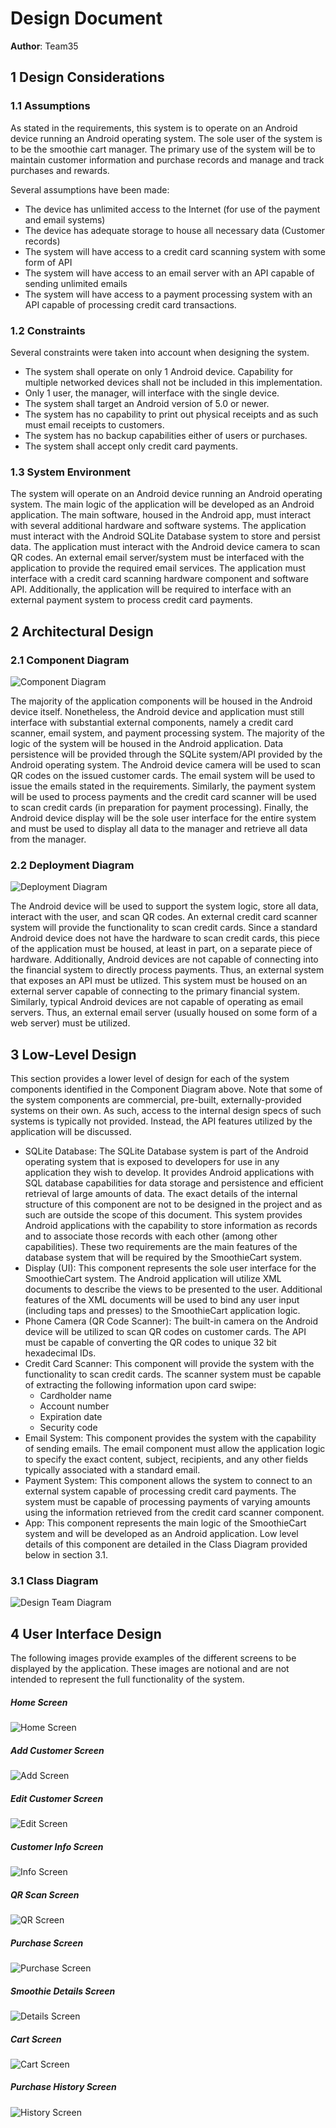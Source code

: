 # Design Document

**Author**: Team35

## 1 Design Considerations

### 1.1 Assumptions

As stated in the requirements, this system is to operate on an Android device running an Android operating system.  The sole user of the system is to be the smoothie cart manager. The primary use of the system will be to maintain customer information and purchase records and manage and track purchases and rewards.

Several assumptions have been made:
* The device has unlimited access to the Internet (for use of the payment and email systems)
* The device has adequate storage to house all necessary data (Customer records)
* The system will have access to a credit card scanning system with some form of API
* The system will have access to an email server with an API capable of sending unlimited emails
* The system will have access to a payment processing system with an API capable of processing credit card transactions.

### 1.2 Constraints

Several constraints were taken into account when designing the system.
* The system shall operate on only 1 Android device.  Capability for multiple networked devices shall not be included in this implementation.
* Only 1 user, the manager, will interface with the single device.
* The system shall target an Android version of 5.0 or newer.
* The system has no capability to print out physical receipts and as such must email receipts to customers.
* The system has no backup capabilities either of users or purchases.
* The system shall accept only credit card payments.

### 1.3 System Environment

The system will operate on an Android device running an Android operating system.  The main logic of the application will be developed as an Android application.  The main software, housed in the Android app, must interact with several additional hardware and software systems.  The application must interact with the Android SQLite Database system to store and persist data.  The application must interact with the Android device camera to scan QR codes.  An external email server/system must be interfaced with the application to provide the required email services.  The application must interface with a credit card scanning hardware component and software API.  Additionally, the application will be required to interface with an external payment system to process credit card payments.

## 2 Architectural Design

### 2.1 Component Diagram

![Component Diagram](images/ComponentDiagram.png)

The majority of the application components will be housed in the Android device itself.  Nonetheless, the Android device and application must still interface with substantial external components, namely a credit card scanner, email system, and payment processing system.  The majority of the logic of the system will be housed in the Android application.  Data persistence will be provided through the SQLite system/API provided by the Android operating system.  The Android device camera will be used to scan QR codes on the issued customer cards.  The email system will be used to issue the emails stated in the requirements.  Similarly, the payment system will be used to process payments and the credit card scanner will be used to scan credit cards (in preparation for payment processing).  Finally, the Android device display will be the sole user interface for the entire system and must be used to display all data to the manager and retrieve all data from the manager.

### 2.2 Deployment Diagram

![Deployment Diagram](images/DeploymentDiagram.png)

The Android device will be used to support the system logic, store all data, interact with the user, and scan QR codes.  An external credit card scanner system will provide the functionality to scan credit cards.  Since a standard Android device does not have the hardware to scan credit cards, this piece of the application must be housed, at least in part, on a separate piece of hardware.  Additionally, Android devices are not capable of connecting into the financial system to directly process payments.  Thus, an external system that exposes an API must be utlized.  This system must be housed on an external server capable of connecting to the primary financial system.  Similarly, typical Android devices are not capable of operating as email servers.  Thus, an external email server (usually housed on some form of a web server) must be utilized.

## 3 Low-Level Design

This section provides a lower level of design for each of the system components identified in the Component Diagram above.  Note that some of the system components are commercial, pre-built, externally-provided systems on their own.  As such, access to the internal design specs of such systems is typically not provided.  Instead, the API features utilized by the application will be discussed.

* SQLite Database: The SQLite Database system is part of the Android operating system that is exposed to developers for use in any application they wish to develop.  It provides Android applications with SQL database capabilities for data storage and persistence and efficient retrieval of large amounts of data.  The exact details of the internal structure of this component are not to be designed in the project and as such are outside the scope of this document.  This system provides Android applications with the capability to store information as records and to associate those records with each other (among other capabilities).  These two requirements are the main features of the database system that will be required by the SmoothieCart system.
* Display (UI): This component represents the sole user interface for the SmoothieCart system.  The Android application will utilize XML documents to describe the views to be presented to the user.  Additional features of the XML documents will be used to bind any user input (including taps and presses) to the SmoothieCart application logic.
* Phone Camera (QR Code Scanner): The built-in camera on the Android device will be utilized to scan QR codes on customer cards.  The API must be capable of converting the QR codes to unique 32 bit hexadecimal IDs.
* Credit Card Scanner: This component will provide the system with the functionality to scan credit cards. The scanner system must be capable of extracting the following information upon card swipe:
    * Cardholder name
    * Account number
    * Expiration date
    * Security code
* Email System: This component provides the system with the capability of sending emails.  The email component must allow the application logic to specify the exact content, subject, recipients, and any other fields typically associated with a standard email.
* Payment System:  This component allows the system to connect to an external system capable of processing credit card payments.  The system must be capable of processing payments of varying amounts using the information retrieved from the credit card scanner component.
* App: This component represents the main logic of the SmoothieCart system and will be developed as an Android application.  Low level details of this component are detailed in the Class Diagram provided below in section 3.1.

### 3.1 Class Diagram

![Design Team Diagram](images/design-team_update.png)

## 4 User Interface Design

The following images provide examples of the different screens to be displayed by the application.  These images are notional and are not intended to represent the full functionality of the system.

##### Home Screen
![Home Screen](images/UserManualImages/Home.png)

##### Add Customer Screen
![Add Screen](images/UserManualImages/Add_Customer.png)

##### Edit Customer Screen
![Edit Screen](images/UserManualImages/Edit_Customer.png)

##### Customer Info Screen
![Info Screen](images/UserManualImages/Customer_Info.png)

##### QR Scan Screen
![QR Screen](images/UserManualImages/QRScan.png)

##### Purchase Screen
![Purchase Screen](images/UserManualImages/Purchase_Item.png)

##### Smoothie Details Screen
![Details Screen](images/UserManualImages/Smoothie_Details.png)

##### Cart Screen
![Cart Screen](images/UserManualImages/Cart.png)

##### Purchase History Screen
![History Screen](images/UserManualImages/Purchase_History.png)
